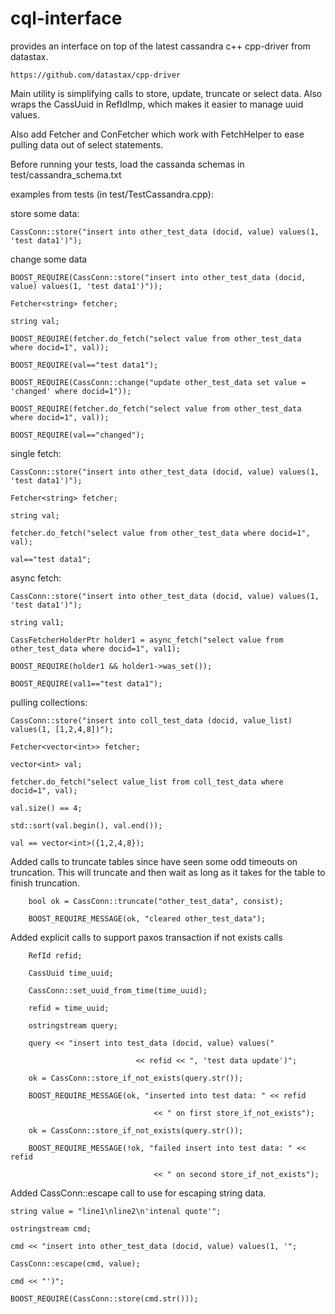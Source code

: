 cql-interface
=============

provides an interface on top of the latest cassandra c++ cpp-driver from datastax.

    https://github.com/datastax/cpp-driver


Main utility is simplifying calls to store, update, truncate or select data. Also wraps the CassUuid in RefIdImp, which makes it easier to manage uuid values. 

Also add Fetcher and ConFetcher which work with FetchHelper to ease pulling data out of select statements.


Before running your tests, load the cassanda schemas in test/cassandra_schema.txt


examples from tests (in test/TestCassandra.cpp):

store some data:

    CassConn::store("insert into other_test_data (docid, value) values(1, 'test data1')");

change some data

    BOOST_REQUIRE(CassConn::store("insert into other_test_data (docid, value) values(1, 'test data1')"));

    Fetcher<string> fetcher;

    string val;

    BOOST_REQUIRE(fetcher.do_fetch("select value from other_test_data where docid=1", val));

    BOOST_REQUIRE(val=="test data1");

    BOOST_REQUIRE(CassConn::change("update other_test_data set value = 'changed' where docid=1"));

    BOOST_REQUIRE(fetcher.do_fetch("select value from other_test_data where docid=1", val));

    BOOST_REQUIRE(val=="changed");


single fetch:

    CassConn::store("insert into other_test_data (docid, value) values(1, 'test data1')");

    Fetcher<string> fetcher;

    string val;

    fetcher.do_fetch("select value from other_test_data where docid=1", val);

    val=="test data1";


async fetch:

    CassConn::store("insert into other_test_data (docid, value) values(1, 'test data1')");

    string val1;

    CassFetcherHolderPtr holder1 = async_fetch("select value from other_test_data where docid=1", val1);

    BOOST_REQUIRE(holder1 && holder1->was_set());

    BOOST_REQUIRE(val1=="test data1");


pulling collections:

    CassConn::store("insert into coll_test_data (docid, value_list) values(1, [1,2,4,8])");

    Fetcher<vector<int>> fetcher;

    vector<int> val;

    fetcher.do_fetch("select value_list from coll_test_data where docid=1", val);

    val.size() == 4;

    std::sort(val.begin(), val.end());

    val == vector<int>({1,2,4,8});


Added calls to truncate tables since have seen some odd timeouts on truncation. This will truncate and then wait as long as it takes for the table to finish truncation.

        bool ok = CassConn::truncate("other_test_data", consist);

        BOOST_REQUIRE_MESSAGE(ok, "cleared other_test_data");


Added explicit calls to support paxos transaction if not exists calls

        RefId refid;

        CassUuid time_uuid;

        CassConn::set_uuid_from_time(time_uuid);

        refid = time_uuid;

        ostringstream query;

        query << "insert into test_data (docid, value) values("

                                << refid << ", 'test data update')";

        ok = CassConn::store_if_not_exists(query.str()); 

        BOOST_REQUIRE_MESSAGE(ok, "inserted into test data: " << refid

                                    << " on first store_if_not_exists");

        ok = CassConn::store_if_not_exists(query.str()); 

        BOOST_REQUIRE_MESSAGE(!ok, "failed insert into test data: " << refid

                                    << " on second store_if_not_exists");


Added CassConn::escape call to use for escaping string data.

    string value = "line1\nline2\n'intenal quote'";

    ostringstream cmd;

    cmd << "insert into other_test_data (docid, value) values(1, '";

    CassConn::escape(cmd, value);

    cmd << "')";

    BOOST_REQUIRE(CassConn::store(cmd.str()));


